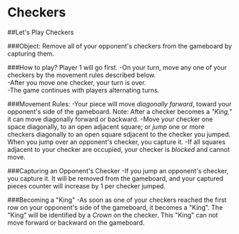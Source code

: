 # Checkers

##Let's Play Checkers

###Object:
Remove all of your opponent's checkers from the gameboard by capturing them.

###How to play?
Player 1 will go first.
-On your turn, move any one of your checkers by the movement rules described below.  
-After you move one checker, your turn is over.  
-The game continues with players alternating turns.

###Movement Rules:
-Your piece will move _diagonally forward_, toward your opponent's side of the gameboard. Note: After a checker becomes a _"King,"_ it can move diagonally forward or backward.
-Move your checker one space diagonally, to an open adjacent square; or _jump_ one or more checkers diagonally to an open square sdjacent to the checker you jumped.  When you jump over an opponent's checker, you capture it.
-If all squares adjacent to your checker are occupied, your checker is _blocked_ and cannot move.

###Capturing an Opponent's Checker
-If you jump an opponent's checker, you capture it.  It will be removed from the gameboard, and your captured pieces counter will increase by 1 per checker jumped.

###Becoming a "King"
-As soon as one of your checkers reached the first row on your opponent's side of the gameboard, it becomes a "King". The "King" will be identified by a _Crown_ on the checker.  This "King" can not move forward or backward on the gameboard.